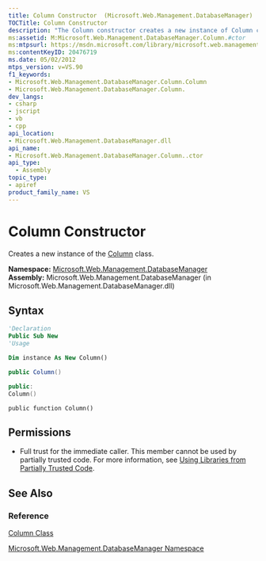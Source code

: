 ```yaml
---
title: Column Constructor  (Microsoft.Web.Management.DatabaseManager)
TOCTitle: Column Constructor
description: "The Column constructor creates a new instance of Column class; this article describes its syntax and permissions."
ms:assetid: M:Microsoft.Web.Management.DatabaseManager.Column.#ctor
ms:mtpsurl: https://msdn.microsoft.com/library/microsoft.web.management.databasemanager.column.column(v=VS.90)
ms:contentKeyID: 20476719
ms.date: 05/02/2012
mtps_version: v=VS.90
f1_keywords:
- Microsoft.Web.Management.DatabaseManager.Column.Column
- Microsoft.Web.Management.DatabaseManager.Column.
dev_langs:
- csharp
- jscript
- vb
- cpp
api_location:
- Microsoft.Web.Management.DatabaseManager.dll
api_name:
- Microsoft.Web.Management.DatabaseManager.Column..ctor
api_type:
  - Assembly
topic_type:
- apiref
product_family_name: VS
---
```


# Column Constructor

Creates a new instance of the [Column](column-class-microsoft-web-management-databasemanager.md) class.

**Namespace:**  [Microsoft.Web.Management.DatabaseManager](microsoft-web-management-databasemanager-namespace.md)  
**Assembly:**  Microsoft.Web.Management.DatabaseManager (in Microsoft.Web.Management.DatabaseManager.dll)

## Syntax

```vb
'Declaration
Public Sub New
'Usage

Dim instance As New Column()
```

```csharp
public Column()
```

```cpp
public:
Column()
```

```jscript
public function Column()
```

## Permissions

  - Full trust for the immediate caller. This member cannot be used by partially trusted code. For more information, see [Using Libraries from Partially Trusted Code](https://msdn.microsoft.com/library/8skskf63).

## See Also

### Reference

[Column Class](column-class-microsoft-web-management-databasemanager.md)

[Microsoft.Web.Management.DatabaseManager Namespace](microsoft-web-management-databasemanager-namespace.md)
